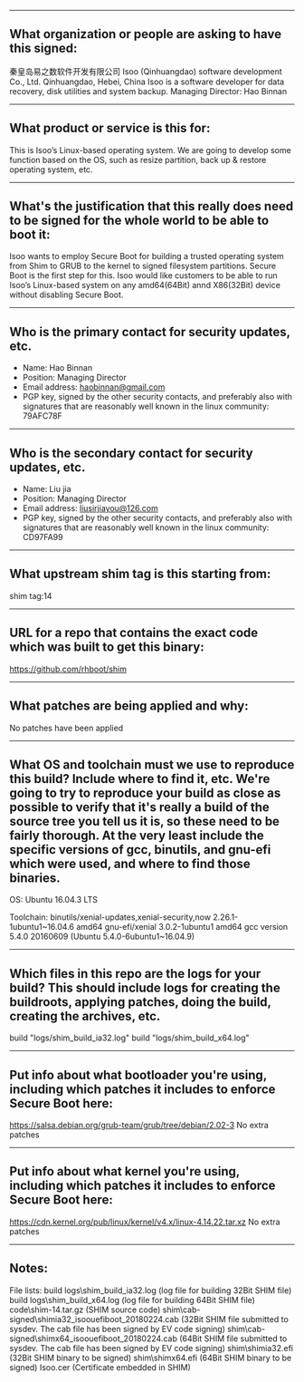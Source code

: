 -------------------------------------------------------------------------------
What organization or people are asking to have this signed:
-------------------------------------------------------------------------------
秦皇岛易之数软件开发有限公司
Isoo (Qinhuangdao) software development Co., Ltd.
Qinhuangdao, Hebei, China
Isoo is a software developer for data recovery, disk utilities and system backup.
Managing Director: Hao Binnan

-------------------------------------------------------------------------------
What product or service is this for:
-------------------------------------------------------------------------------
This is Isoo’s Linux-based operating system. We are going to develop some function based on the OS, such as resize partition, back up & restore operating system, etc.

-------------------------------------------------------------------------------
What's the justification that this really does need to be signed for the whole world to be able to boot it:
-------------------------------------------------------------------------------
Isoo wants to employ Secure Boot for building a trusted operating system from Shim to GRUB to the kernel to signed filesystem partitions. Secure Boot is the first step for this.
Isoo would like customers to be able to run Isoo’s Linux-based system on any amd64(64Bit) annd X86(32Bit) device without disabling Secure Boot.

-------------------------------------------------------------------------------
Who is the primary contact for security updates, etc.
-------------------------------------------------------------------------------
- Name: Hao Binnan
- Position: Managing Director
- Email address: haobinnan@gmail.com
- PGP key, signed by the other security contacts, and preferably also with signatures that are reasonably well known in the linux community: 79AFC78F

-------------------------------------------------------------------------------
Who is the secondary contact for security updates, etc.
-------------------------------------------------------------------------------
- Name: Liu jia
- Position: Managing Director
- Email address: liusirjiayou@126.com
- PGP key, signed by the other security contacts, and preferably also with signatures that are reasonably well known in the linux community: CD97FA99

-------------------------------------------------------------------------------
What upstream shim tag is this starting from:
-------------------------------------------------------------------------------
shim tag:14

-------------------------------------------------------------------------------
URL for a repo that contains the exact code which was built to get this binary:
-------------------------------------------------------------------------------
https://github.com/rhboot/shim

-------------------------------------------------------------------------------
What patches are being applied and why:
-------------------------------------------------------------------------------
No patches have been applied

-------------------------------------------------------------------------------
What OS and toolchain must we use to reproduce this build?  Include where to find it, etc.  We're going to try to reproduce your build as close as possible to verify that it's really a build of the source tree you tell us it is, so these need to be fairly thorough. At the very least include the specific versions of gcc, binutils, and gnu-efi which were used, and where to find those binaries.
-------------------------------------------------------------------------------
OS: 
Ubuntu 16.04.3 LTS

Toolchain: 
binutils/xenial-updates,xenial-security,now 2.26.1-1ubuntu1~16.04.6 amd64
gnu-efi/xenial 3.0.2-1ubuntu1 amd64
gcc version 5.4.0 20160609 (Ubuntu 5.4.0-6ubuntu1~16.04.9)

-------------------------------------------------------------------------------
Which files in this repo are the logs for your build?   This should include logs for creating the buildroots, applying patches, doing the build, creating the archives, etc.
-------------------------------------------------------------------------------
build "logs/shim_build_ia32.log"
build "logs/shim_build_x64.log"

-------------------------------------------------------------------------------
Put info about what bootloader you're using, including which patches it includes to enforce Secure Boot here:
-------------------------------------------------------------------------------
https://salsa.debian.org/grub-team/grub/tree/debian/2.02-3
No extra patches

-------------------------------------------------------------------------------
Put info about what kernel you're using, including which patches it includes to enforce Secure Boot here:
-------------------------------------------------------------------------------
https://cdn.kernel.org/pub/linux/kernel/v4.x/linux-4.14.22.tar.xz
No extra patches

-------------------------------------------------------------------------------
Notes:
-------------------------------------------------------------------------------
File lists:
build logs\shim_build_ia32.log                         (log file for building 32Bit SHIM file)
build logs\shim_build_x64.log                          (log file for building 64Bit SHIM file)
code\shim-14.tar.gz                                    (SHIM source code)
shim\cab-signed\shimia32_isoouefiboot_20180224.cab     (32Bit SHIM file submitted to sysdev. The cab file has been signed by EV code signing)
shim\cab-signed\shimx64_isoouefiboot_20180224.cab      (64Bit SHIM file submitted to sysdev. The cab file has been signed by EV code signing)
shim\shimia32.efi                                      (32Bit SHIM binary to be signed)
shim\shimx64.efi                                       (64Bit SHIM binary to be signed)
Isoo.cer                                               (Certificate embedded in SHIM)
